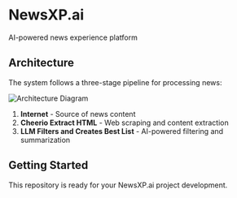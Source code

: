 # NewsXP.ai

AI-powered news experience platform

## Architecture

The system follows a three-stage pipeline for processing news:

![Architecture Diagram](./architecture.excalidraw)

1. **Internet** - Source of news content
2. **Cheerio Extract HTML** - Web scraping and content extraction
3. **LLM Filters and Creates Best List** - AI-powered filtering and summarization

## Getting Started

This repository is ready for your NewsXP.ai project development.
